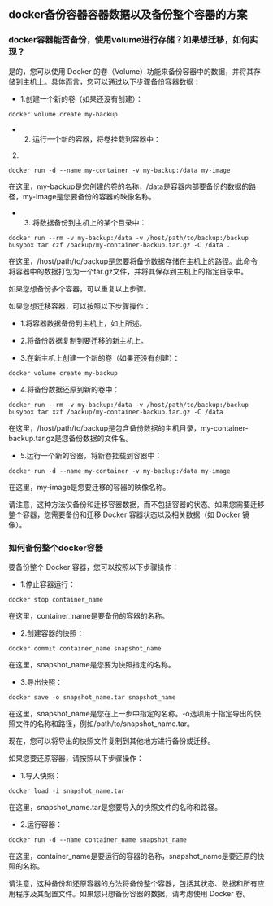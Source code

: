 

## docker备份容器容器数据以及备份整个容器的方案
### docker容器能否备份，使用volume进行存储？如果想迁移，如何实现？

是的，您可以使用 Docker 的卷（Volume）功能来备份容器中的数据，并将其存储到主机上。具体而言，您可以通过以下步骤备份容器数据：

* 1.创建一个新的卷（如果还没有创建）：


```shell
docker volume create my-backup

```

* 2. 运行一个新的容器，将卷挂载到容器中：
2. 

```shell
docker run -d --name my-container -v my-backup:/data my-image

```
在这里，my-backup是您创建的卷的名称，/data是容器内部要备份的数据的路径，my-image是您要备份的容器的映像名称。

* 3. 将数据备份到主机上的某个目录中：

```shell
docker run --rm -v my-backup:/data -v /host/path/to/backup:/backup busybox tar czf /backup/my-container-backup.tar.gz -C /data .

```

在这里，/host/path/to/backup是您要将备份数据存储在主机上的路径。此命令将容器中的数据打包为一个tar.gz文件，并将其保存到主机上的指定目录中。

如果您想备份多个容器，可以重复以上步骤。

如果您想迁移容器，可以按照以下步骤操作：

* 1.将容器数据备份到主机上，如上所述。

* 2.将备份数据复制到要迁移的新主机上。

* 3.在新主机上创建一个新的卷（如果还没有创建）：

```shell
docker volume create my-backup

```

* 4.将备份数据还原到新的卷中：

```shell
docker run --rm -v my-backup:/data -v /host/path/to/backup:/backup busybox tar xzf /backup/my-container-backup.tar.gz -C /data

```

在这里，/host/path/to/backup是包含备份数据的主机目录，my-container-backup.tar.gz是您备份数据的文件名。

* 5.运行一个新的容器，将新卷挂载到容器中：

```shell
docker run -d --name my-container -v my-backup:/data my-image

```
在这里，my-image是您要迁移的容器的映像名称。

请注意，这种方法仅备份和迁移容器数据，而不包括容器的状态。如果您需要迁移整个容器，您需要备份和迁移 Docker 容器状态以及相关数据（如 Docker 镜像）。

### 如何备份整个docker容器

要备份整个 Docker 容器，您可以按照以下步骤操作：

* 1.停止容器运行：

```shell
docker stop container_name
```

在这里，container_name是要备份的容器的名称。

* 2.创建容器的快照：


```shell
docker commit container_name snapshot_name
```
在这里，snapshot_name是您要为快照指定的名称。

* 3.导出快照：

```shell
docker save -o snapshot_name.tar snapshot_name
```

在这里，snapshot_name是您在上一步中指定的名称。-o选项用于指定导出的快照文件的名称和路径，例如/path/to/snapshot_name.tar。

现在，您可以将导出的快照文件复制到其他地方进行备份或迁移。

如果您要还原容器，请按照以下步骤操作：

* 1.导入快照：

```shell
docker load -i snapshot_name.tar
```
在这里，snapshot_name.tar是您要导入的快照文件的名称和路径。

* 2.运行容器：

```shell
docker run -d --name container_name snapshot_name
```

在这里，container_name是要运行的容器的名称，snapshot_name是要还原的快照的名称。

请注意，这种备份和还原容器的方法将备份整个容器，包括其状态、数据和所有应用程序及其配置文件。如果您只想备份容器的数据，请考虑使用 Docker 卷。

